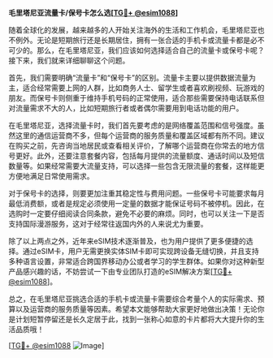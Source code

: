 **毛里塔尼亚流量卡/保号卡怎么选[[TG💪+ @esim1088](https://t.me/s/esim1088)]**

随着全球化的发展，越来越多的人开始关注海外的生活和工作机会，毛里塔尼亚也不例外。无论是短期旅行还是长期居住，拥有一张合适的手机卡或流量卡都是必不可少的。那么，在毛里塔尼亚，我们应该如何选择适合自己的流量卡或保号卡呢？接下来，我们就来详细聊聊这个问题。

首先，我们需要明确“流量卡”和“保号卡”的区别。流量卡主要以提供数据流量为主，适合经常需要上网的人群，比如商务人士、留学生或者喜欢刷视频、玩游戏的朋友。而保号卡则侧重于维持手机号码的正常使用，适合那些需要保持电话联系但对流量需求不大的人，比如短期旅行者或者偶尔需要用到电话功能的用户。

在毛里塔尼亚，选择流量卡时，我们首先要考虑的是网络覆盖范围和信号强度。虽然这里的通信运营商不多，但每个运营商的服务质量和覆盖区域都有所不同。建议在购买之前，先咨询当地居民或查看相关评价，了解哪个运营商在你常去的地方信号更好。此外，还要注意套餐内容，包括每月提供的流量额度、通话时间以及短信数量等。如果经常需要大流量支持，可以选择一些包含无限流量的套餐，这样能更方便地满足日常使用需求。

对于保号卡的选择，则要更加注重其稳定性与费用问题。一些保号卡可能要求每月最低消费额，或者是规定必须使用一定量的数据才能保证号码不被停机。因此，在选购时一定要仔细阅读合同条款，避免不必要的麻烦。同时，也可以关注一下是否支持国际漫游服务，这对于经常往返国内外的人来说尤为重要。

除了以上两点之外，近年来eSIM技术逐渐普及，也为用户提供了更多便捷的选择。通过eSIM卡，用户无需更换实体SIM卡即可实现跨设备无缝切换，并且支持多种语言设置，非常适合跨国界移动办公或者学习的学生群体。如果你对这种新型产品感兴趣的话，不妨尝试一下由专业团队打造的eSIM解决方案[[TG💪+ @esim1088](https://t.me/s/esim1088)]。

总之，在毛里塔尼亚挑选合适的手机卡或流量卡需要综合考量个人的实际需求、预算以及运营商的服务质量等因素。希望本文能够帮助大家更好地做出决策！无论你是计划短暂停留还是长久定居于此，找到一张称心如意的卡片都将大大提升你的生活品质哦！

[[TG💪+ @esim1088](https://t.me/s/esim1088) ![Image](https://i.postimg.cc/4NQfJmqS/Snipaste-2025-05-13-00-14-12.png)]